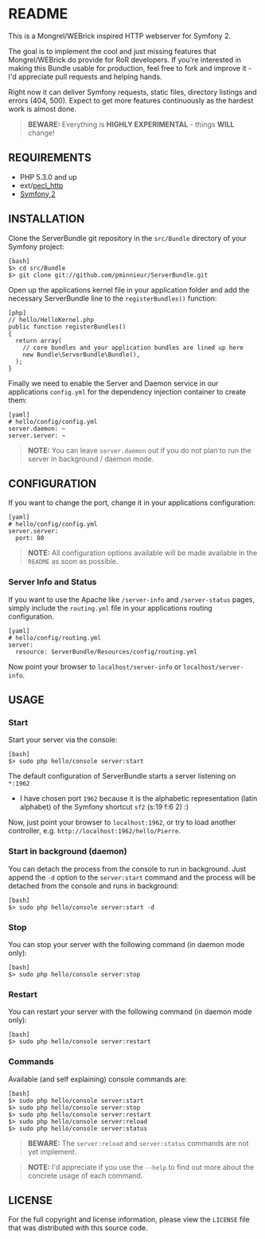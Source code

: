 README
======

This is a Mongrel/WEBrick inspired HTTP webserver for Symfony 2.

The goal is to implement the cool and just missing features that Mongrel/WEBrick
do provide for RoR developers. If you're interested in making this Bundle usable
for production, feel free to fork and improve it - I'd appreciate pull requests
and helping hands.

Right now it can deliver Symfony requests, static files, directory listings and
errors (404, 500). Expect to get more features continuously as the hardest work
is almost done.

> **BEWARE:** Everything is **HIGHLY EXPERIMENTAL** - things **WILL** change!


REQUIREMENTS
------------

 * PHP 5.3.0 and up
 * ext/[pecl_http][1]
 * [Symfony 2][2]


INSTALLATION
------------

Clone the ServerBundle git repository in the `src/Bundle` directory of your
Symfony project:

    [bash]
    $> cd src/Bundle
    $> git clone git://github.com/pminnieur/ServerBundle.git


Open up the applications kernel file in your application folder and add the
necessary ServerBundle line to the `registerBundles()` function:

    [php]
    // hello/HelloKernel.php
    public function registerBundles()
    {
      return array(
        // core bundles and your application bundles are lined up here
        new Bundle\ServerBundle\Bundle(),
      );
    }


Finally we need to enable the Server and Daemon service in our applications
`config.yml` for the dependency injection container to create them:

    [yaml]
    # hello/config/config.yml
    server.daemon: ~
    server.server: ~

> **NOTE:** You can leave `server.daemon` out if you do not plan to run the
> server in background / daemon mode.


CONFIGURATION
-------------

If you want to change the port, change it in your applications configuration:

    [yaml]
    # hello/config/config.yml
    server.server:
      port: 80


> **NOTE:** All configuration options available will be made available in the
> `README` as soon as possible.


### Server Info and Status

If you want to use the Apache like `/server-info` and `/server-status` pages,
simply include the `routing.yml` file in your applications routing configuration.

    [yaml]
    # hello/config/routing.yml
    server:
      resource: ServerBundle/Resources/config/routing.yml


Now point your browser to `localhost/server-info` or `localhost/server-info`. 


USAGE
-----

### Start

Start your server via the console:

    [bash]
    $> sudo php hello/console server:start


The default configuration of ServerBundle starts a server listening on `*:1962`
- I have chosen port `1962` because it is the alphabetic representation
(latin alphabet) of the Symfony shortcut `sf2` (s:19 f:6 2) :)

Now, just point your browser to `localhost:1962`, or try to load another
controller, e.g. `http://localhost:1962/hello/Pierre`.


### Start in background (daemon)
You can detach the process from the console to run in background. Just append
the `-d` option to the `server:start` command and the process will be detached
from the console and runs in background:

    [bash]
    $> sudo php hello/console server:start -d


### Stop

You can stop your server with the following command (in daemon mode only):

    [bash]
    $> sudo php hello/console server:stop


### Restart

You can restart your server with the following command (in daemon mode only):

    [bash]
    $> sudo php hello/console server:restart


### Commands

Available (and self explaining) console commands are:

    [bash]
    $> sudo php hello/console server:start
    $> sudo php hello/console server:stop
    $> sudo php hello/console server:restart
    $> sudo php hello/console server:reload
    $> sudo php hello/console server:status


> **BEWARE:** The `server:reload` and `server:status` commands are not yet
> implement.

> **NOTE:** I'd appreciate if you use the `--help` to find out more about the
> concrete usage of each command.


LICENSE
-------

For the full copyright and license information, please view the `LICENSE` file
that was distributed with this source code.


[1]: http://pecl.php.net/package/pecl_http
[2]: http://symfony-reloaded.org/
